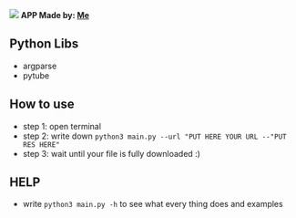 ![](https://repository-images.githubusercontent.com/506720544/69baf1ee-de31-45fb-9a35-63b07d9321ca)
**APP Made by: [Me](https://twitter.com/KillerBeanFan2)**

## Python Libs
- argparse
- pytube

## How to use
- step 1: open terminal
- step 2: write down `python3 main.py --url "PUT HERE YOUR URL --"PUT RES HERE"`
- step 3: wait until your file is fully downloaded :)

## **HELP**
- write `python3 main.py -h` to see what every thing does and examples